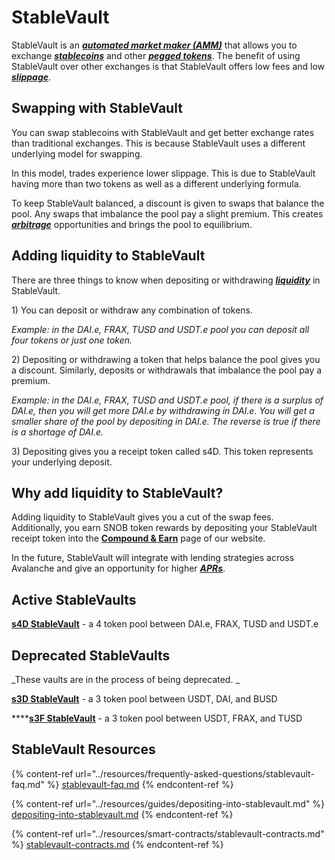 # StableVault

StableVault is an [_**automated market maker (AMM)**_](https://snowballs.gitbook.io/snowball-docs/resources/defi-glossary#automated-market-maker-amm) that allows you to exchange [_**stablecoins**_](https://snowballs.gitbook.io/snowball-docs/resources/defi-glossary#stablecoin) and other [_**pegged tokens**_](https://snowballs.gitbook.io/snowball-docs/resources/defi-glossary#pegged-tokens). The benefit of using StableVault over other exchanges is that StableVault offers low fees and low [_**slippage**_](https://snowballs.gitbook.io/snowball-docs/resources/defi-glossary#slippage).

## **Swapping with StableVault**

You can swap stablecoins with StableVault and get better exchange rates than traditional exchanges. This is because StableVault uses a different underlying model for swapping. 

In this model, trades experience lower slippage. This is due to StableVault having more than two tokens as well as a different underlying formula. 

To keep StableVault balanced, a discount is given to swaps that balance the pool. Any swaps that imbalance the pool pay a slight premium. This creates [_**arbitrage**_](https://snowballs.gitbook.io/snowball-docs/resources/defi-glossary#arbitrage) opportunities and brings the pool to equilibrium. 

## **Adding liquidity to StableVault**

There are three things to know when depositing or withdrawing [_**liquidity**_](https://snowballs.gitbook.io/snowball-docs/resources/defi-glossary#liquidity) in StableVault. 

1\) You can deposit or withdraw any combination of tokens. 

_Example: in the DAI.e, FRAX, TUSD and USDT.e pool you can deposit all four tokens or just one token._

2\) Depositing or withdrawing a token that helps balance the pool gives you a discount. Similarly, deposits or withdrawals that imbalance the pool pay a premium.

_Example: in the DAI.e, FRAX, TUSD and USDT.e pool, if there is a surplus of DAI.e, then you will get more DAI.e by withdrawing in DAI.e. You will get a smaller share of the pool by depositing in DAI.e. The reverse is true if there is a shortage of DAI.e._

3\) Depositing gives you a receipt token called s4D. This token represents your underlying deposit. 

## **Why add liquidity to StableVault?**

Adding liquidity to StableVault gives you a cut of the swap fees. Additionally, you earn SNOB token rewards by depositing your StableVault receipt token into the [**Compound & Earn**](https://app.snowball.network/compound-and-earn) page of our website. 

In the future, StableVault will integrate with lending strategies across Avalanche and give an opportunity for higher [_**APRs**_](https://snowballs.gitbook.io/snowball-docs/resources/defi-glossary#annual-percentage-rate-apr).

## **Active StableVaults**

[**s4D StableVault**](https://app.snowball.network/s4d-vault) - a 4 token pool between DAI.e, FRAX, TUSD and USDT.e

## **Deprecated StableVaults**

_These vaults are in the process of being deprecated. _

[**s3D StableVault**](https://app.snowball.network/s3d-vault) - a 3 token pool between USDT, DAI, and BUSD

****[**s3F StableVault**](https://app.snowball.network/s3f-vault) - a 3 token pool between USDT, FRAX, and TUSD

## **StableVault Resources**

{% content-ref url="../resources/frequently-asked-questions/stablevault-faq.md" %}
[stablevault-faq.md](../resources/frequently-asked-questions/stablevault-faq.md)
{% endcontent-ref %}

{% content-ref url="../resources/guides/depositing-into-stablevault.md" %}
[depositing-into-stablevault.md](../resources/guides/depositing-into-stablevault.md)
{% endcontent-ref %}

{% content-ref url="../resources/smart-contracts/stablevault-contracts.md" %}
[stablevault-contracts.md](../resources/smart-contracts/stablevault-contracts.md)
{% endcontent-ref %}

